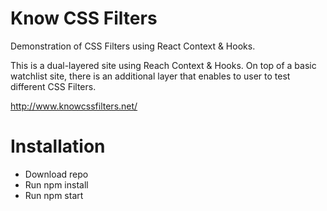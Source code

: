 # Know CSS Filters
Demonstration of CSS Filters using React Context &amp; Hooks.

This is a dual-layered site using Reach Context & Hooks. On top of a basic watchlist site, there is an additional layer that enables to user to test different CSS Filters.

http://www.knowcssfilters.net/


# Installation

* Download repo
* Run npm install
* Run npm start
